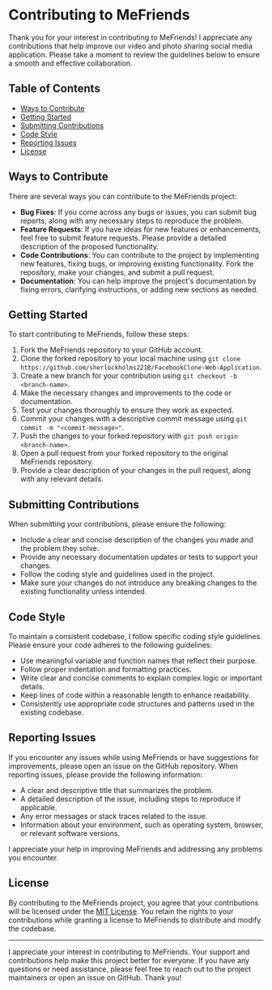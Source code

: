 # Contributing to MeFriends

Thank you for your interest in contributing to MeFriends! I appreciate any contributions that help improve our video and photo sharing social media application. Please take a moment to review the guidelines below to ensure a smooth and effective collaboration.

## Table of Contents
- [Ways to Contribute](#ways-to-contribute)
- [Getting Started](#getting-started)
- [Submitting Contributions](#submitting-contributions)
- [Code Style](#code-style)
- [Reporting Issues](#reporting-issues)
- [License](#license)

## Ways to Contribute

There are several ways you can contribute to the MeFriends project:

- **Bug Fixes**: If you come across any bugs or issues, you can submit bug reports, along with any necessary steps to reproduce the problem.
- **Feature Requests**: If you have ideas for new features or enhancements, feel free to submit feature requests. Please provide a detailed description of the proposed functionality.
- **Code Contributions**: You can contribute to the project by implementing new features, fixing bugs, or improving existing functionality. Fork the repository, make your changes, and submit a pull request.
- **Documentation**: You can help improve the project's documentation by fixing errors, clarifying instructions, or adding new sections as needed.

## Getting Started

To start contributing to MeFriends, follow these steps:

1. Fork the MeFriends repository to your GitHub account.
2. Clone the forked repository to your local machine using `git clone https://github.com/sherlockholms221B/FacebookClone-Web-Application`.
3. Create a new branch for your contribution using `git checkout -b <branch-name>`.
4. Make the necessary changes and improvements to the code or documentation.
5. Test your changes thoroughly to ensure they work as expected.
6. Commit your changes with a descriptive commit message using `git commit -m "<commit-message>"`.
7. Push the changes to your forked repository with `git push origin <branch-name>`.
8. Open a pull request from your forked repository to the original MeFriends repository.
9. Provide a clear description of your changes in the pull request, along with any relevant details.

## Submitting Contributions

When submitting your contributions, please ensure the following:

- Include a clear and concise description of the changes you made and the problem they solve.
- Provide any necessary documentation updates or tests to support your changes.
- Follow the coding style and guidelines used in the project.
- Make sure your changes do not introduce any breaking changes to the existing functionality unless intended.

## Code Style

To maintain a consistent codebase, I follow specific coding style guidelines. Please ensure your code adheres to the following guidelines:

- Use meaningful variable and function names that reflect their purpose.
- Follow proper indentation and formatting practices.
- Write clear and concise comments to explain complex logic or important details.
- Keep lines of code within a reasonable length to enhance readability.
- Consistently use appropriate code structures and patterns used in the existing codebase.

## Reporting Issues

If you encounter any issues while using MeFriends or have suggestions for improvements, please open an issue on the GitHub repository. When reporting issues, please provide the following information:

- A clear and descriptive title that summarizes the problem.
- A detailed description of the issue, including steps to reproduce if applicable.
- Any error messages or stack traces related to the issue.
- Information about your environment, such as operating system, browser, or relevant software versions.

I appreciate your help in improving MeFriends and addressing any problems you encounter.

## License

By contributing to the MeFriends project, you agree that your contributions will be licensed under the [MIT License](https://opensource.org/licenses/MIT). You retain the rights to your contributions while granting a license to MeFriends to distribute and modify the codebase.

---

I appreciate your interest in contributing to MeFriends. Your support and contributions help make this project better for everyone. If you have any questions or need assistance, please feel free to reach out to the project maintainers or open an issue on GitHub. Thank you!

